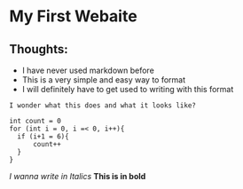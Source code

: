 # My First Webaite

## Thoughts: 
- I have never used markdown before
- This is a very simple and easy way to format 
- I will definitely have to get used to writing with this format

```
I wonder what this does and what it looks like?

int count = 0
for (int i = 0, i =< 0, i++){
  if (i+1 = 6){
      count++
  }
}
```
*I wanna write in Italics*
**This is in bold**
